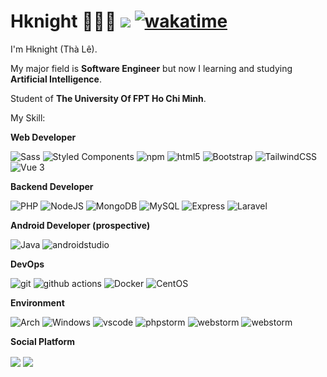# Hknight 🧑🏻‍💻 ![](https://visitor-badge.laobi.icu/badge?page_id=Hknight-official.readme) [![wakatime](https://wakatime.com/badge/user/55e745a2-fbe2-45ae-82d1-b9c4c8f93a38.svg)](https://wakatime.com/@55e745a2-fbe2-45ae-82d1-b9c4c8f93a38)
I'm Hknight (Thà Lê).

My major field is **Software Engineer** but now I learning and studying **Artificial Intelligence**.

Student of **The University Of FPT Ho Chi Minh**.

My Skill:

**Web Developer**

<p>
    <img alt="Sass" src="https://img.shields.io/badge/-Sass-CC6699?style=flat-square&logo=sass&logoColor=white" />
    <img alt="Styled Components"
         src="https://img.shields.io/badge/-Styled_Components-db7092?style=flat-square&logo=styled-components&logoColor=white" />
    <img alt="npm" src="https://img.shields.io/badge/-NPM-CB3837?style=flat-square&logo=npm&logoColor=white" />
    <img alt="html5" src="https://img.shields.io/badge/-HTML5-E34F26?style=flat-square&logo=html5&logoColor=white" />
    <img alt="Bootstrap"
         src="https://img.shields.io/badge/Bootstrap-563D7C?style=flat-square&logo=bootstrap&logoColor=white" />
    <img alt="TailwindCSS"
         src="https://img.shields.io/badge/-tailwindcss-50B3D0?style=flat-square&logo=tailwindcss&logoColor=white" />
    <img alt="Vue 3" src="https://img.shields.io/badge/-Vue-5BA17F?style=flat-square&logo=vue.js&logoColor=white" />

</p>

**Backend Developer**

<p>
    <img alt="PHP" src="https://img.shields.io/badge/PHP-777BB4?style=flat-square&logo=php&logoColor=white" />
    <img alt="NodeJS" src="https://img.shields.io/badge/-NodeJS-43853d?style=flat-square&logo=Node.js&logoColor=white" />
    <img alt="MongoDB"
         src="https://img.shields.io/badge/-MongoDB-13aa52?style=flat-square&logo=mongodb&logoColor=white" />
    <img alt="MySQL"
         src="https://img.shields.io/badge/MySQL-005C84?style=flat-square&logo=mysql&logoColor=white" />
    <img alt="Express"
         src="https://img.shields.io/badge/-express-13aa52?style=flat-square&logo=express&logoColor=white" />
    <img alt="Laravel"
         src="https://img.shields.io/badge/Laravel-FF2D20?style=flat-square&logo=laravel&logoColor=white" />
</p>

**Android Developer (prospective)**

<p>
  <img alt="Java" src="https://img.shields.io/badge/Java-ED8B00?style=flat-square&logo=java&logoColor=white" />
  <img alt="androidstudio" src="https://img.shields.io/badge/Android_Studio-3DDC84?style=flat-square&logo=android-studio&logoColor=white" />

</p>

**DevOps**

<p>
    <img alt="git" src="https://img.shields.io/badge/-Git-F05032?style=flat-square&logo=git&logoColor=white" />
    <img alt="github actions"
         src="https://img.shields.io/badge/-Github_Actions-2088FF?style=flat-square&logo=github-actions&logoColor=white" />
    <img alt="Docker" src="https://img.shields.io/badge/-Docker-46a2f1?style=flat-square&logo=docker&logoColor=white" />
    <img alt="CentOS" src="https://img.shields.io/badge/Cent%20OS-262577?style=flat-square&logo=CentOS&logoColor=white" />
</p>

**Environment**

<p>
    <img alt="Arch" src="https://img.shields.io/badge/Arch_Linux-1793D1?style=flat-square&logo=arch-linux&logoColor=white" />
    <img alt="Windows" src="https://img.shields.io/badge/Windows-0078D6?style=flat-square&logo=windows&logoColor=white" />
    <img alt="vscode" src="https://img.shields.io/badge/Visual%20Studio%20Code-blue?style=flat-square&logo=visual-studio-code&logoColor=ffffff" />
    <img alt="phpstorm" src="http://img.shields.io/badge/-PHPStorm-181717?style=flat-square&logo=phpstorm&logoColor=white" />
    <img alt="webstorm" src="https://img.shields.io/badge/WebStorm-000000?style=flat-square&logo=WebStorm&logoColor=white" />
    <img alt="webstorm" src="https://img.shields.io/badge/IntelliJ_IDEA-000000.svg?style=flat-square&logo=intellij-idea&logoColor=white" />
</p>

**Social Platform**
<p>
        <a href="https://stackoverflow.com/users/11879674" target="blank"><img align="center" src="https://img.shields.io/badge/Stack_Overflow-FE7A16?style=for-the-badge&logo=stack-overflow&logoColor=white"/></a>
    <a href="https://www.facebook.com/tha.le.1426" target="blank"><img align="center" src="https://img.shields.io/badge/Facebook-1877F2?style=for-the-badge&logo=facebook&logoColor=white" /></a>
</p>
